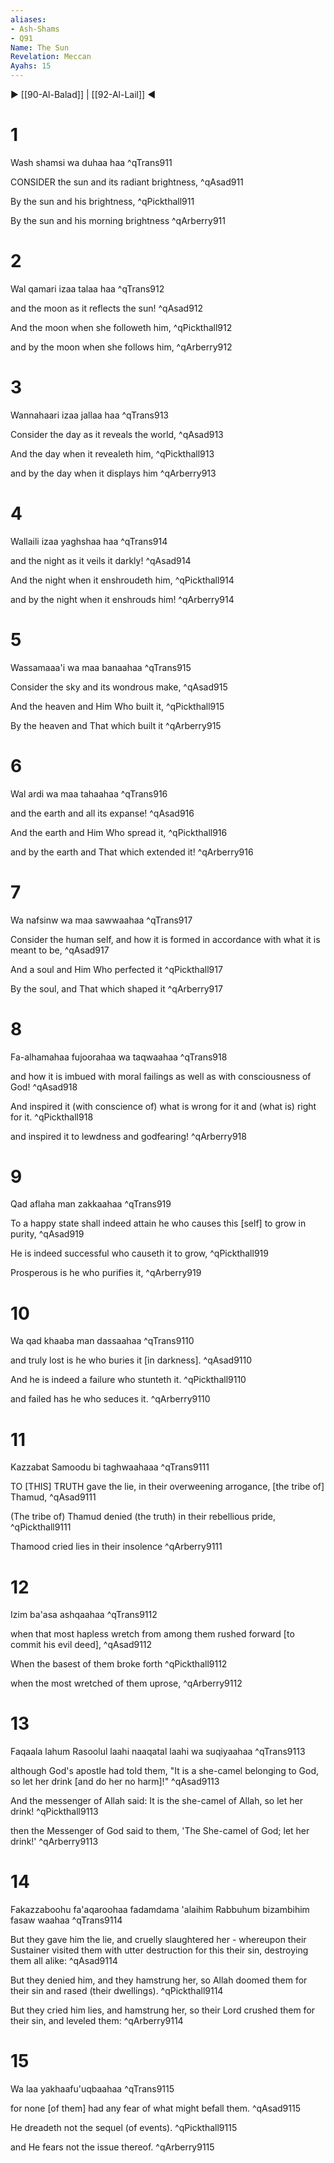 ```yaml
---
aliases:
- Ash-Shams
- Q91
Name: The Sun
Revelation: Meccan
Ayahs: 15
---
```


▶ [[90-Al-Balad]] | [[92-Al-Lail]] ◀

# 1

Wash shamsi wa duhaa haa ^qTrans911


CONSIDER the sun and its radiant brightness, ^qAsad911


By the sun and his brightness, ^qPickthall911


By the sun and his morning brightness ^qArberry911

# 2

Wal qamari izaa talaa haa ^qTrans912


and the moon as it reflects the sun! ^qAsad912


And the moon when she followeth him, ^qPickthall912


and by the moon when she follows him, ^qArberry912

# 3

Wannahaari izaa jallaa haa ^qTrans913


Consider the day as it reveals the world, ^qAsad913


And the day when it revealeth him, ^qPickthall913


and by the day when it displays him ^qArberry913

# 4

Wallaili izaa yaghshaa haa ^qTrans914


and the night as it veils it darkly! ^qAsad914


And the night when it enshroudeth him, ^qPickthall914


and by the night when it enshrouds him! ^qArberry914

# 5

Wassamaaa'i wa maa banaahaa ^qTrans915


Consider the sky and its wondrous make, ^qAsad915


And the heaven and Him Who built it, ^qPickthall915


By the heaven and That which built it ^qArberry915

# 6

Wal ardi wa maa tahaahaa ^qTrans916


and the earth and all its expanse! ^qAsad916


And the earth and Him Who spread it, ^qPickthall916


and by the earth and That which extended it! ^qArberry916

# 7

Wa nafsinw wa maa sawwaahaa ^qTrans917


Consider the human self, and how it is formed in accordance with what it is meant to be, ^qAsad917


And a soul and Him Who perfected it ^qPickthall917


By the soul, and That which shaped it ^qArberry917

# 8

Fa-alhamahaa fujoorahaa wa taqwaahaa ^qTrans918


and how it is imbued with moral failings as well as with consciousness of God! ^qAsad918


And inspired it (with conscience of) what is wrong for it and (what is) right for it. ^qPickthall918


and inspired it to lewdness and godfearing! ^qArberry918

# 9

Qad aflaha man zakkaahaa ^qTrans919


To a happy state shall indeed attain he who causes this [self] to grow in purity, ^qAsad919


He is indeed successful who causeth it to grow, ^qPickthall919


Prosperous is he who purifies it, ^qArberry919

# 10

Wa qad khaaba man dassaahaa ^qTrans9110


and truly lost is he who buries it [in darkness]. ^qAsad9110


And he is indeed a failure who stunteth it. ^qPickthall9110


and failed has he who seduces it. ^qArberry9110

# 11

Kazzabat Samoodu bi taghwaahaaa ^qTrans9111


TO [THIS] TRUTH gave the lie, in their overweening arrogance, [the tribe of] Thamud, ^qAsad9111


(The tribe of) Thamud denied (the truth) in their rebellious pride, ^qPickthall9111


Thamood cried lies in their insolence ^qArberry9111

# 12

Izim ba'asa ashqaahaa ^qTrans9112


when that most hapless wretch from among them rushed forward [to commit his evil deed], ^qAsad9112


When the basest of them broke forth ^qPickthall9112


when the most wretched of them uprose, ^qArberry9112

# 13

Faqaala lahum Rasoolul laahi naaqatal laahi wa suqiyaahaa ^qTrans9113


although God's apostle had told them, "It is a she-camel belonging to God, so let her drink [and do her no harm]!" ^qAsad9113


And the messenger of Allah said: It is the she-camel of Allah, so let her drink! ^qPickthall9113


then the Messenger of God said to them, 'The She-camel of God; let her drink!' ^qArberry9113

# 14

Fakazzaboohu fa'aqaroohaa fadamdama 'alaihim Rabbuhum bizambihim fasaw waahaa ^qTrans9114


But they gave him the lie, and cruelly slaughtered her - whereupon their Sustainer visited them with utter destruction for this their sin, destroying them all alike: ^qAsad9114


But they denied him, and they hamstrung her, so Allah doomed them for their sin and rased (their dwellings). ^qPickthall9114


But they cried him lies, and hamstrung her, so their Lord crushed them for their sin, and leveled them: ^qArberry9114

# 15

Wa laa yakhaafu'uqbaahaa ^qTrans9115


for none [of them] had any fear of what might befall them. ^qAsad9115


He dreadeth not the sequel (of events). ^qPickthall9115


and He fears not the issue thereof. ^qArberry9115

